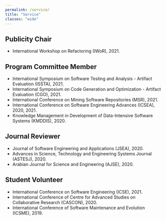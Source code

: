 ```yaml
---
permalink: /service/
title: "Service"
classes: "wide"
---
```


## Publicity Chair

- International Workshop on Refactoring (IWoR), 2021. 

## Program Committee Member

- International Symposium on Software Testing and Analysis - Artifact Evaluation (ISSTA), 2021.
- International Symposium on Code Generation and Optimization - Artifact Evaluation (CGO), 2021.
- International Conference on Mining Software Repositories (MSR), 2021.
- International Conference on Software Engineering Advances (ICSEA), 2020, 2021.
- Knowledge Management in Development of Data-Intensive Software Systems (KMDDIS), 2020.


## Journal Reviewer

- Journal of Software Engineering and Applications (JSEA), 2020.
- Advances in Science, Technology and Engineering Systems Journal (ASTESJ), 2020.
- Arabian Journal for Science and Engineering (AJSE), 2020.


## Student Volunteer

- International Conference on Software Engineering (ICSE), 2021.
- International Conference of Centre for Advanced Studies on Collaborative Research (CASCON), 2020.
- International Conference of Software Maintenance and Evolution (ICSME), 2019.
<!-- Jubail University College (JUC), 2012-2013.-->










